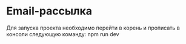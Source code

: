 # Email-рассылка
Для запуска проекта необходимо перейти в корень и прописать в консоли следующую команду:
npm run dev
